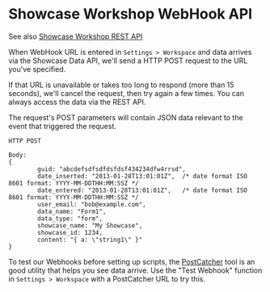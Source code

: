 Showcase Workshop WebHook API
=============================

See also [Showcase Workshop REST API](../rest-api/README.md)

When WebHook URL is entered in `Settings > Workspace` and data arrives via the Showcase Data API, we'll send a HTTP
POST request to the URL you've specified.

If that URL is unavailable or takes too long to respond (more than 15 seconds), we'll cancel the request, then try again a few times. You can always access the data via the REST API.

The request's POST parameters will contain JSON data relevant to the event that triggered the request.

    HTTP POST

    Body:
    {
            guid: "abcdefsdfsdfdsfdsf434234dfw4rrsd",
            date_inserted: "2013-01-28T13:01:01Z",  /* date format ISO 8601 format: YYYY-MM-DDTHH:MM:SSZ */
            date_entered: "2013-01-28T13:01:01Z",   /* date format ISO 8601 format: YYYY-MM-DDTHH:MM:SSZ */
            user_email: "bob@example.com",
            data_name: "Form1",
            data_type: "form",
            showcase_name: "My Showcase",
            showcase_id: 1234,
            content: "{ a: \"string1\" }"
    }

To test our Webhooks before setting up scripts, the [PostCatcher](http://postcatcher.in/) tool is an good utility that
helps you see data arrive.  Use the "Test Webhook" function in `Settings > Workspace` with a PostCatcher URL to try
this.
